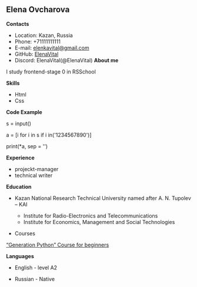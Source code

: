 ## Elena Ovcharova

**Contacts**

- Location: Kazan, Russia
- Phone: +71111111111
- E-mail: elenkavital@gmail.com
- GitHub: [ElenaVital](https://github.com/ElenaVital)
- Discord: ElenaVital(@ElenaVital)
**About me**

I study frontend-stage 0 in RSSchool

**Skills**
- Html
- Css

**Code Example**

s = input()

a = [i for i in s if i in('1234567890')]

print(*a, sep = '')

**Experience**
- projeckt-manager
- technical writer

**Education**

- Kazan National Research Technical University named after A. N. Tupolev – KAI 
    - Institute for Radio-Electronics and Telecommunications
    - Institute for Economics, Management and Social Technologies

- Courses

[“Generation Python” Course for beginners](https://stepik.org/course/58852)

**Languages**

- English  - level A2

- Russian - Native